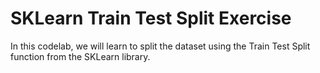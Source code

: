 # SKLearn Train Test Split Exercise
<body>
    In this codelab, we will learn to split the dataset using the Train Test Split function from the SKLearn library.
</body>


